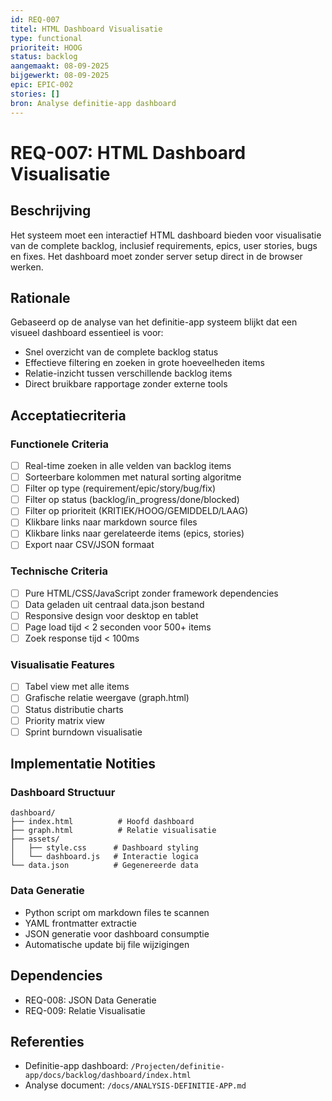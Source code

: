 ```yaml
---
id: REQ-007
titel: HTML Dashboard Visualisatie
type: functional
prioriteit: HOOG
status: backlog
aangemaakt: 08-09-2025
bijgewerkt: 08-09-2025
epic: EPIC-002
stories: []
bron: Analyse definitie-app dashboard
---
```


# REQ-007: HTML Dashboard Visualisatie

## Beschrijving
Het systeem moet een interactief HTML dashboard bieden voor visualisatie van de complete backlog, inclusief requirements, epics, user stories, bugs en fixes. Het dashboard moet zonder server setup direct in de browser werken.

## Rationale
Gebaseerd op de analyse van het definitie-app systeem blijkt dat een visueel dashboard essentieel is voor:
- Snel overzicht van de complete backlog status
- Effectieve filtering en zoeken in grote hoeveelheden items
- Relatie-inzicht tussen verschillende backlog items
- Direct bruikbare rapportage zonder externe tools

## Acceptatiecriteria

### Functionele Criteria
- [ ] Real-time zoeken in alle velden van backlog items
- [ ] Sorteerbare kolommen met natural sorting algoritme
- [ ] Filter op type (requirement/epic/story/bug/fix)
- [ ] Filter op status (backlog/in_progress/done/blocked)
- [ ] Filter op prioriteit (KRITIEK/HOOG/GEMIDDELD/LAAG)
- [ ] Klikbare links naar markdown source files
- [ ] Klikbare links naar gerelateerde items (epics, stories)
- [ ] Export naar CSV/JSON formaat

### Technische Criteria
- [ ] Pure HTML/CSS/JavaScript zonder framework dependencies
- [ ] Data geladen uit centraal data.json bestand
- [ ] Responsive design voor desktop en tablet
- [ ] Page load tijd < 2 seconden voor 500+ items
- [ ] Zoek response tijd < 100ms

### Visualisatie Features
- [ ] Tabel view met alle items
- [ ] Grafische relatie weergave (graph.html)
- [ ] Status distributie charts
- [ ] Priority matrix view
- [ ] Sprint burndown visualisatie

## Implementatie Notities

### Dashboard Structuur
```
dashboard/
├── index.html          # Hoofd dashboard
├── graph.html          # Relatie visualisatie
├── assets/
│   ├── style.css      # Dashboard styling
│   └── dashboard.js   # Interactie logica
└── data.json          # Gegenereerde data
```

### Data Generatie
- Python script om markdown files te scannen
- YAML frontmatter extractie
- JSON generatie voor dashboard consumptie
- Automatische update bij file wijzigingen

## Dependencies
- REQ-008: JSON Data Generatie
- REQ-009: Relatie Visualisatie

## Referenties
- Definitie-app dashboard: `/Projecten/definitie-app/docs/backlog/dashboard/index.html`
- Analyse document: `/docs/ANALYSIS-DEFINITIE-APP.md`